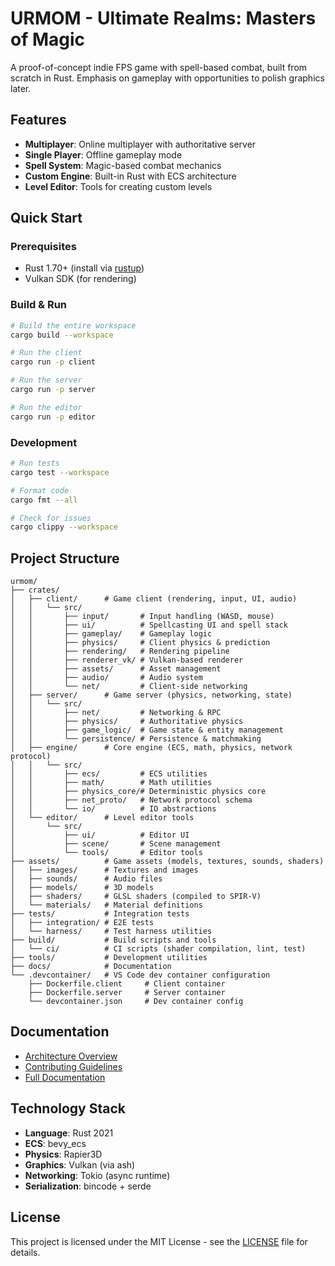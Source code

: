 # URMOM - Ultimate Realms: Masters of Magic

A proof-of-concept indie FPS game with spell-based combat, built from scratch in Rust. Emphasis on gameplay with opportunities to polish graphics later.

## Features

- **Multiplayer**: Online multiplayer with authoritative server
- **Single Player**: Offline gameplay mode
- **Spell System**: Magic-based combat mechanics
- **Custom Engine**: Built-in Rust with ECS architecture
- **Level Editor**: Tools for creating custom levels

## Quick Start

### Prerequisites

- Rust 1.70+ (install via [rustup](https://rustup.rs/))
- Vulkan SDK (for rendering)

### Build & Run

```bash
# Build the entire workspace
cargo build --workspace

# Run the client
cargo run -p client

# Run the server
cargo run -p server

# Run the editor
cargo run -p editor
```

### Development

```bash
# Run tests
cargo test --workspace

# Format code
cargo fmt --all

# Check for issues
cargo clippy --workspace
```

## Project Structure

```
urmom/
├── crates/
│   ├── client/      # Game client (rendering, input, UI, audio)
│   │   └── src/
│   │       ├── input/       # Input handling (WASD, mouse)
│   │       ├── ui/          # Spellcasting UI and spell stack
│   │       ├── gameplay/    # Gameplay logic
│   │       ├── physics/     # Client physics & prediction
│   │       ├── rendering/   # Rendering pipeline
│   │       ├── renderer_vk/ # Vulkan-based renderer
│   │       ├── assets/      # Asset management
│   │       ├── audio/       # Audio system
│   │       └── net/         # Client-side networking
│   ├── server/      # Game server (physics, networking, state)
│   │   └── src/
│   │       ├── net/         # Networking & RPC
│   │       ├── physics/     # Authoritative physics
│   │       ├── game_logic/  # Game state & entity management
│   │       └── persistence/ # Persistence & matchmaking
│   ├── engine/      # Core engine (ECS, math, physics, network protocol)
│   │   └── src/
│   │       ├── ecs/         # ECS utilities
│   │       ├── math/        # Math utilities
│   │       ├── physics_core/# Deterministic physics core
│   │       ├── net_proto/   # Network protocol schema
│   │       └── io/          # IO abstractions
│   └── editor/      # Level editor tools
│       └── src/
│           ├── ui/          # Editor UI
│           ├── scene/       # Scene management
│           └── tools/       # Editor tools
├── assets/          # Game assets (models, textures, sounds, shaders)
│   ├── images/      # Textures and images
│   ├── sounds/      # Audio files
│   ├── models/      # 3D models
│   ├── shaders/     # GLSL shaders (compiled to SPIR-V)
│   └── materials/   # Material definitions
├── tests/           # Integration tests
│   ├── integration/ # E2E tests
│   └── harness/     # Test harness utilities
├── build/           # Build scripts and tools
│   └── ci/          # CI scripts (shader compilation, lint, test)
├── tools/           # Development utilities
├── docs/            # Documentation
└── .devcontainer/   # VS Code dev container configuration
    ├── Dockerfile.client     # Client container
    ├── Dockerfile.server     # Server container
    └── devcontainer.json     # Dev container config
```

## Documentation

- [Architecture Overview](docs/ARCHITECTURE.md)
- [Contributing Guidelines](docs/CONTRIBUTING.md)
- [Full Documentation](docs/README.md)

## Technology Stack

- **Language**: Rust 2021
- **ECS**: bevy_ecs
- **Physics**: Rapier3D
- **Graphics**: Vulkan (via ash)
- **Networking**: Tokio (async runtime)
- **Serialization**: bincode + serde

## License

This project is licensed under the MIT License - see the [LICENSE](LICENSE) file for details.
